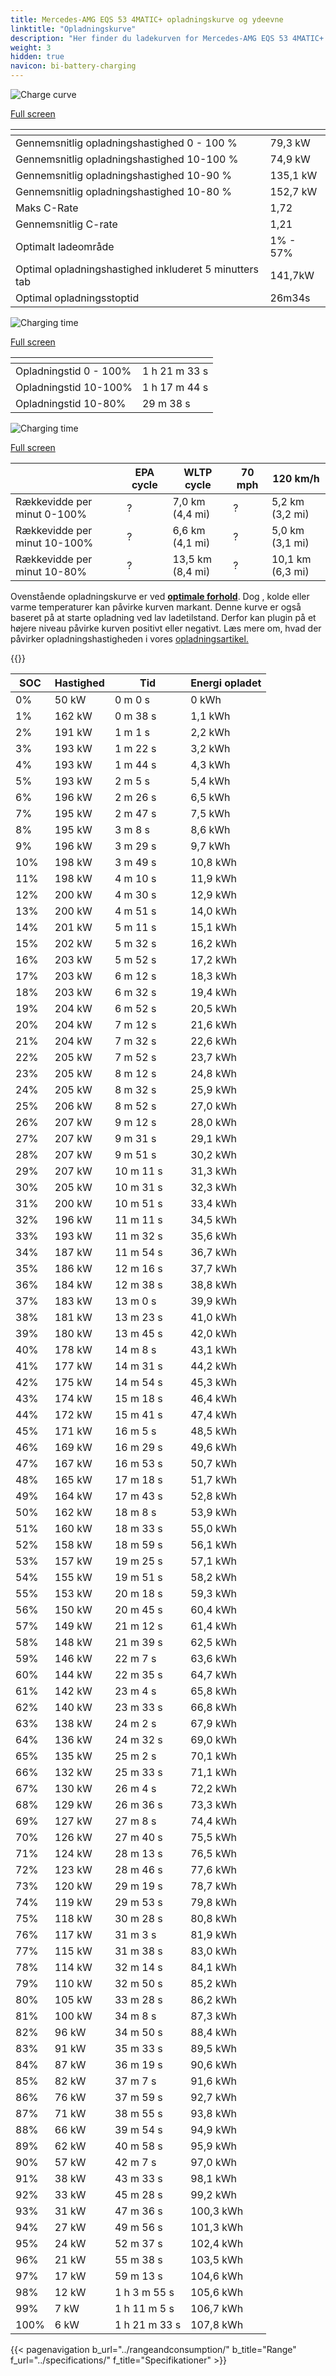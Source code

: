 ```yaml
---
title: Mercedes-AMG EQS 53 4MATIC+ opladningskurve og ydeevne
linktitle: "Opladningskurve"
description: "Her finder du ladekurven for Mercedes-AMG EQS 53 4MATIC+."
weight: 3
hidden: true
navicon: bi-battery-charging
---
```

<!-- markdownlint-disable MD033 -->
<!-- markdownlint-disable MD010 -->
<img src="/images/models/mercedes/eqs/eqs_53_4maticplus/chargingcurve.svg" alt="Charge curve" class="img-fluid">

[Full screen](/images/models/mercedes/eqs/eqs_53_4maticplus/chargingcurve.svg)


<div class="table-responsive">
<table class="table table-striped border">
	<thead>
		<tr>
			<th>
			</th>
			<th>
			</th>
		</tr>
	</thead>
	<tbody>
		<tr>
			<td>
				Gennemsnitlig opladningshastighed 0 - 100 %
			</td>
			<td>
				79,3 kW
			</td>
		</tr>
		<tr>
			<td>
				Gennemsnitlig opladningshastighed 10-100 %
			</td>
			<td>
				74,9 kW
			</td>
		</tr>
		<tr>
			<td>
				Gennemsnitlig opladningshastighed 10-90 %
			</td>
			<td>
				135,1 kW
			</td>
		</tr>
		<tr>
			<td>
				Gennemsnitlig opladningshastighed 10-80 %
			</td>
			<td>
				152,7 kW
			</td>
		</tr>
		<tr>
			<td>
				Maks C-Rate
			</td>
			<td>
				1,72
			</td>
		</tr>
		<tr>
			<td>
				Gennemsnitlig C-rate
			</td>
			<td>
				1,21
			</td>
		</tr>
		<tr>
			<td>
				Optimalt ladeområde
			</td>
			<td>
				1% - 57%
			</td>
		</tr>
		<tr>
			<td>
				Optimal opladningshastighed inkluderet 5 minutters tab
			</td>
			<td>
				141,7kW
			</td>
		</tr>
		<tr>
			<td>
				Optimal opladningsstoptid
			</td>
			<td>
				26m34s
			</td>
		</tr>
	</tbody>
</table>
</div>
<img src="/images/models/mercedes/eqs/eqs_53_4maticplus/chargingtime.svg" alt="Charging time" class="img-fluid">

[Full screen](/images/models/mercedes/eqs/eqs_53_4maticplus/chargingtime.svg)
<div class="table-responsive">
<table class="table table-striped border">
	<thead>
		<tr>
			<th>
			</th>
			<th>
			</th>
		</tr>
	</thead>
	<tbody>
		<tr>
			<td>
				Opladningstid 0 - 100%
			</td>
			<td>
				1 h 21 m 33 s
			</td>
		</tr>
		<tr>
			<td>
				Opladningstid 10-100%
			</td>
			<td>
				1 h 17 m 44 s
			</td>
		</tr>
		<tr>
			<td>
				Opladningstid 10-80%
			</td>
			<td>
				 29 m 38 s
			</td>
		</tr>
	</tbody>
</table>
</div>
<img src="/images/models/mercedes/eqs/eqs_53_4maticplus/chargerangespeed.svg" alt="Charging time" class="img-fluid">

[Full screen](/images/models/mercedes/eqs/eqs_53_4maticplus/chargerangespeed.svg)
<div class="table-responsive">
<table class="table table-striped border">
	<thead>
		<tr>
			<th>
			</th>
			<th>
				EPA cycle
			</th>
			<th>
				WLTP cycle
			</th>
			<th>
				70 mph
			</th>
			<th>
				120 km/h
			</th>
		</tr>
	</thead>
	<tbody>
		<tr>
			<td>
				Rækkevidde per minut 0-100%
			</td>
			<td>
				?
			</td>
			<td>
				7,0 km (4,4 mi)
			</td>
			<td>
				?
			</td>
			<td>
				5,2 km (3,2 mi)
			</td>
		</tr>
		<tr>
			<td>
				Rækkevidde per minut 10-100%
			</td>
			<td>
				?
			</td>
			<td>
				6,6 km (4,1 mi)
			</td>
			<td>
				?
			</td>
			<td>
				5,0 km (3,1 mi)
			</td>
		</tr>
		<tr>
			<td>
				Rækkevidde per minut 10-80%
			</td>
			<td>
				?
			</td>
			<td>
				13,5 km (8,4 mi)
			</td>
			<td>
				?
			</td>
			<td>
				10,1 km (6,3 mi)
			</td>
		</tr>
	</tbody>
</table>
</div>


Ovenstående opladningskurve er ved **[optimale forhold](../../../../../technology/battery/charging/#temperatur)**. Dog , kolde eller varme temperaturer kan påvirke kurven markant. Denne kurve er også baseret på at starte opladning ved lav ladetilstand. Derfor kan plugin på et højere niveau påvirke kurven positivt eller negativt. Læs mere om, hvad der påvirker opladningshastigheden i vores [opladningsartikel.](../../../../../technology/battery/charging/)


{{<evkxdisplayaddarticle />}}
<div class="table-responsive">
<table class="table table-striped border">
	<thead>
		<tr>
			<th>
				SOC
			</th>
			<th>
				Hastighed
			</th>
			<th>
				Tid
			</th>
			<th>
				Energi opladet
			</th>
		</tr>
	</thead>
	<tbody>
		<tr>
			<td>
				0%
			</td>
			<td>
				50 kW
			</td>
			<td>
				 0 m 0 s
			</td>
			<td>
				0 kWh
			</td>
		</tr>
		<tr>
			<td>
				1%
			</td>
			<td>
				162 kW
			</td>
			<td>
				 0 m 38 s
			</td>
			<td>
				1,1 kWh
			</td>
		</tr>
		<tr>
			<td>
				2%
			</td>
			<td>
				191 kW
			</td>
			<td>
				 1 m 1 s
			</td>
			<td>
				2,2 kWh
			</td>
		</tr>
		<tr>
			<td>
				3%
			</td>
			<td>
				193 kW
			</td>
			<td>
				 1 m 22 s
			</td>
			<td>
				3,2 kWh
			</td>
		</tr>
		<tr>
			<td>
				4%
			</td>
			<td>
				193 kW
			</td>
			<td>
				 1 m 44 s
			</td>
			<td>
				4,3 kWh
			</td>
		</tr>
		<tr>
			<td>
				5%
			</td>
			<td>
				193 kW
			</td>
			<td>
				 2 m 5 s
			</td>
			<td>
				5,4 kWh
			</td>
		</tr>
		<tr>
			<td>
				6%
			</td>
			<td>
				196 kW
			</td>
			<td>
				 2 m 26 s
			</td>
			<td>
				6,5 kWh
			</td>
		</tr>
		<tr>
			<td>
				7%
			</td>
			<td>
				195 kW
			</td>
			<td>
				 2 m 47 s
			</td>
			<td>
				7,5 kWh
			</td>
		</tr>
		<tr>
			<td>
				8%
			</td>
			<td>
				195 kW
			</td>
			<td>
				 3 m 8 s
			</td>
			<td>
				8,6 kWh
			</td>
		</tr>
		<tr>
			<td>
				9%
			</td>
			<td>
				196 kW
			</td>
			<td>
				 3 m 29 s
			</td>
			<td>
				9,7 kWh
			</td>
		</tr>
		<tr>
			<td>
				10%
			</td>
			<td>
				198 kW
			</td>
			<td>
				 3 m 49 s
			</td>
			<td>
				10,8 kWh
			</td>
		</tr>
		<tr>
			<td>
				11%
			</td>
			<td>
				198 kW
			</td>
			<td>
				 4 m 10 s
			</td>
			<td>
				11,9 kWh
			</td>
		</tr>
		<tr>
			<td>
				12%
			</td>
			<td>
				200 kW
			</td>
			<td>
				 4 m 30 s
			</td>
			<td>
				12,9 kWh
			</td>
		</tr>
		<tr>
			<td>
				13%
			</td>
			<td>
				200 kW
			</td>
			<td>
				 4 m 51 s
			</td>
			<td>
				14,0 kWh
			</td>
		</tr>
		<tr>
			<td>
				14%
			</td>
			<td>
				201 kW
			</td>
			<td>
				 5 m 11 s
			</td>
			<td>
				15,1 kWh
			</td>
		</tr>
		<tr>
			<td>
				15%
			</td>
			<td>
				202 kW
			</td>
			<td>
				 5 m 32 s
			</td>
			<td>
				16,2 kWh
			</td>
		</tr>
		<tr>
			<td>
				16%
			</td>
			<td>
				203 kW
			</td>
			<td>
				 5 m 52 s
			</td>
			<td>
				17,2 kWh
			</td>
		</tr>
		<tr>
			<td>
				17%
			</td>
			<td>
				203 kW
			</td>
			<td>
				 6 m 12 s
			</td>
			<td>
				18,3 kWh
			</td>
		</tr>
		<tr>
			<td>
				18%
			</td>
			<td>
				203 kW
			</td>
			<td>
				 6 m 32 s
			</td>
			<td>
				19,4 kWh
			</td>
		</tr>
		<tr>
			<td>
				19%
			</td>
			<td>
				204 kW
			</td>
			<td>
				 6 m 52 s
			</td>
			<td>
				20,5 kWh
			</td>
		</tr>
		<tr>
			<td>
				20%
			</td>
			<td>
				204 kW
			</td>
			<td>
				 7 m 12 s
			</td>
			<td>
				21,6 kWh
			</td>
		</tr>
		<tr>
			<td>
				21%
			</td>
			<td>
				204 kW
			</td>
			<td>
				 7 m 32 s
			</td>
			<td>
				22,6 kWh
			</td>
		</tr>
		<tr>
			<td>
				22%
			</td>
			<td>
				205 kW
			</td>
			<td>
				 7 m 52 s
			</td>
			<td>
				23,7 kWh
			</td>
		</tr>
		<tr>
			<td>
				23%
			</td>
			<td>
				205 kW
			</td>
			<td>
				 8 m 12 s
			</td>
			<td>
				24,8 kWh
			</td>
		</tr>
		<tr>
			<td>
				24%
			</td>
			<td>
				205 kW
			</td>
			<td>
				 8 m 32 s
			</td>
			<td>
				25,9 kWh
			</td>
		</tr>
		<tr>
			<td>
				25%
			</td>
			<td>
				206 kW
			</td>
			<td>
				 8 m 52 s
			</td>
			<td>
				27,0 kWh
			</td>
		</tr>
		<tr>
			<td>
				26%
			</td>
			<td>
				207 kW
			</td>
			<td>
				 9 m 12 s
			</td>
			<td>
				28,0 kWh
			</td>
		</tr>
		<tr>
			<td>
				27%
			</td>
			<td>
				207 kW
			</td>
			<td>
				 9 m 31 s
			</td>
			<td>
				29,1 kWh
			</td>
		</tr>
		<tr>
			<td>
				28%
			</td>
			<td>
				207 kW
			</td>
			<td>
				 9 m 51 s
			</td>
			<td>
				30,2 kWh
			</td>
		</tr>
		<tr>
			<td>
				29%
			</td>
			<td>
				207 kW
			</td>
			<td>
				 10 m 11 s
			</td>
			<td>
				31,3 kWh
			</td>
		</tr>
		<tr>
			<td>
				30%
			</td>
			<td>
				205 kW
			</td>
			<td>
				 10 m 31 s
			</td>
			<td>
				32,3 kWh
			</td>
		</tr>
		<tr>
			<td>
				31%
			</td>
			<td>
				200 kW
			</td>
			<td>
				 10 m 51 s
			</td>
			<td>
				33,4 kWh
			</td>
		</tr>
		<tr>
			<td>
				32%
			</td>
			<td>
				196 kW
			</td>
			<td>
				 11 m 11 s
			</td>
			<td>
				34,5 kWh
			</td>
		</tr>
		<tr>
			<td>
				33%
			</td>
			<td>
				193 kW
			</td>
			<td>
				 11 m 32 s
			</td>
			<td>
				35,6 kWh
			</td>
		</tr>
		<tr>
			<td>
				34%
			</td>
			<td>
				187 kW
			</td>
			<td>
				 11 m 54 s
			</td>
			<td>
				36,7 kWh
			</td>
		</tr>
		<tr>
			<td>
				35%
			</td>
			<td>
				186 kW
			</td>
			<td>
				 12 m 16 s
			</td>
			<td>
				37,7 kWh
			</td>
		</tr>
		<tr>
			<td>
				36%
			</td>
			<td>
				184 kW
			</td>
			<td>
				 12 m 38 s
			</td>
			<td>
				38,8 kWh
			</td>
		</tr>
		<tr>
			<td>
				37%
			</td>
			<td>
				183 kW
			</td>
			<td>
				 13 m 0 s
			</td>
			<td>
				39,9 kWh
			</td>
		</tr>
		<tr>
			<td>
				38%
			</td>
			<td>
				181 kW
			</td>
			<td>
				 13 m 23 s
			</td>
			<td>
				41,0 kWh
			</td>
		</tr>
		<tr>
			<td>
				39%
			</td>
			<td>
				180 kW
			</td>
			<td>
				 13 m 45 s
			</td>
			<td>
				42,0 kWh
			</td>
		</tr>
		<tr>
			<td>
				40%
			</td>
			<td>
				178 kW
			</td>
			<td>
				 14 m 8 s
			</td>
			<td>
				43,1 kWh
			</td>
		</tr>
		<tr>
			<td>
				41%
			</td>
			<td>
				177 kW
			</td>
			<td>
				 14 m 31 s
			</td>
			<td>
				44,2 kWh
			</td>
		</tr>
		<tr>
			<td>
				42%
			</td>
			<td>
				175 kW
			</td>
			<td>
				 14 m 54 s
			</td>
			<td>
				45,3 kWh
			</td>
		</tr>
		<tr>
			<td>
				43%
			</td>
			<td>
				174 kW
			</td>
			<td>
				 15 m 18 s
			</td>
			<td>
				46,4 kWh
			</td>
		</tr>
		<tr>
			<td>
				44%
			</td>
			<td>
				172 kW
			</td>
			<td>
				 15 m 41 s
			</td>
			<td>
				47,4 kWh
			</td>
		</tr>
		<tr>
			<td>
				45%
			</td>
			<td>
				171 kW
			</td>
			<td>
				 16 m 5 s
			</td>
			<td>
				48,5 kWh
			</td>
		</tr>
		<tr>
			<td>
				46%
			</td>
			<td>
				169 kW
			</td>
			<td>
				 16 m 29 s
			</td>
			<td>
				49,6 kWh
			</td>
		</tr>
		<tr>
			<td>
				47%
			</td>
			<td>
				167 kW
			</td>
			<td>
				 16 m 53 s
			</td>
			<td>
				50,7 kWh
			</td>
		</tr>
		<tr>
			<td>
				48%
			</td>
			<td>
				165 kW
			</td>
			<td>
				 17 m 18 s
			</td>
			<td>
				51,7 kWh
			</td>
		</tr>
		<tr>
			<td>
				49%
			</td>
			<td>
				164 kW
			</td>
			<td>
				 17 m 43 s
			</td>
			<td>
				52,8 kWh
			</td>
		</tr>
		<tr>
			<td>
				50%
			</td>
			<td>
				162 kW
			</td>
			<td>
				 18 m 8 s
			</td>
			<td>
				53,9 kWh
			</td>
		</tr>
		<tr>
			<td>
				51%
			</td>
			<td>
				160 kW
			</td>
			<td>
				 18 m 33 s
			</td>
			<td>
				55,0 kWh
			</td>
		</tr>
		<tr>
			<td>
				52%
			</td>
			<td>
				158 kW
			</td>
			<td>
				 18 m 59 s
			</td>
			<td>
				56,1 kWh
			</td>
		</tr>
		<tr>
			<td>
				53%
			</td>
			<td>
				157 kW
			</td>
			<td>
				 19 m 25 s
			</td>
			<td>
				57,1 kWh
			</td>
		</tr>
		<tr>
			<td>
				54%
			</td>
			<td>
				155 kW
			</td>
			<td>
				 19 m 51 s
			</td>
			<td>
				58,2 kWh
			</td>
		</tr>
		<tr>
			<td>
				55%
			</td>
			<td>
				153 kW
			</td>
			<td>
				 20 m 18 s
			</td>
			<td>
				59,3 kWh
			</td>
		</tr>
		<tr>
			<td>
				56%
			</td>
			<td>
				150 kW
			</td>
			<td>
				 20 m 45 s
			</td>
			<td>
				60,4 kWh
			</td>
		</tr>
		<tr>
			<td>
				57%
			</td>
			<td>
				149 kW
			</td>
			<td>
				 21 m 12 s
			</td>
			<td>
				61,4 kWh
			</td>
		</tr>
		<tr>
			<td>
				58%
			</td>
			<td>
				148 kW
			</td>
			<td>
				 21 m 39 s
			</td>
			<td>
				62,5 kWh
			</td>
		</tr>
		<tr>
			<td>
				59%
			</td>
			<td>
				146 kW
			</td>
			<td>
				 22 m 7 s
			</td>
			<td>
				63,6 kWh
			</td>
		</tr>
		<tr>
			<td>
				60%
			</td>
			<td>
				144 kW
			</td>
			<td>
				 22 m 35 s
			</td>
			<td>
				64,7 kWh
			</td>
		</tr>
		<tr>
			<td>
				61%
			</td>
			<td>
				142 kW
			</td>
			<td>
				 23 m 4 s
			</td>
			<td>
				65,8 kWh
			</td>
		</tr>
		<tr>
			<td>
				62%
			</td>
			<td>
				140 kW
			</td>
			<td>
				 23 m 33 s
			</td>
			<td>
				66,8 kWh
			</td>
		</tr>
		<tr>
			<td>
				63%
			</td>
			<td>
				138 kW
			</td>
			<td>
				 24 m 2 s
			</td>
			<td>
				67,9 kWh
			</td>
		</tr>
		<tr>
			<td>
				64%
			</td>
			<td>
				136 kW
			</td>
			<td>
				 24 m 32 s
			</td>
			<td>
				69,0 kWh
			</td>
		</tr>
		<tr>
			<td>
				65%
			</td>
			<td>
				135 kW
			</td>
			<td>
				 25 m 2 s
			</td>
			<td>
				70,1 kWh
			</td>
		</tr>
		<tr>
			<td>
				66%
			</td>
			<td>
				132 kW
			</td>
			<td>
				 25 m 33 s
			</td>
			<td>
				71,1 kWh
			</td>
		</tr>
		<tr>
			<td>
				67%
			</td>
			<td>
				130 kW
			</td>
			<td>
				 26 m 4 s
			</td>
			<td>
				72,2 kWh
			</td>
		</tr>
		<tr>
			<td>
				68%
			</td>
			<td>
				129 kW
			</td>
			<td>
				 26 m 36 s
			</td>
			<td>
				73,3 kWh
			</td>
		</tr>
		<tr>
			<td>
				69%
			</td>
			<td>
				127 kW
			</td>
			<td>
				 27 m 8 s
			</td>
			<td>
				74,4 kWh
			</td>
		</tr>
		<tr>
			<td>
				70%
			</td>
			<td>
				126 kW
			</td>
			<td>
				 27 m 40 s
			</td>
			<td>
				75,5 kWh
			</td>
		</tr>
		<tr>
			<td>
				71%
			</td>
			<td>
				124 kW
			</td>
			<td>
				 28 m 13 s
			</td>
			<td>
				76,5 kWh
			</td>
		</tr>
		<tr>
			<td>
				72%
			</td>
			<td>
				123 kW
			</td>
			<td>
				 28 m 46 s
			</td>
			<td>
				77,6 kWh
			</td>
		</tr>
		<tr>
			<td>
				73%
			</td>
			<td>
				120 kW
			</td>
			<td>
				 29 m 19 s
			</td>
			<td>
				78,7 kWh
			</td>
		</tr>
		<tr>
			<td>
				74%
			</td>
			<td>
				119 kW
			</td>
			<td>
				 29 m 53 s
			</td>
			<td>
				79,8 kWh
			</td>
		</tr>
		<tr>
			<td>
				75%
			</td>
			<td>
				118 kW
			</td>
			<td>
				 30 m 28 s
			</td>
			<td>
				80,8 kWh
			</td>
		</tr>
		<tr>
			<td>
				76%
			</td>
			<td>
				117 kW
			</td>
			<td>
				 31 m 3 s
			</td>
			<td>
				81,9 kWh
			</td>
		</tr>
		<tr>
			<td>
				77%
			</td>
			<td>
				115 kW
			</td>
			<td>
				 31 m 38 s
			</td>
			<td>
				83,0 kWh
			</td>
		</tr>
		<tr>
			<td>
				78%
			</td>
			<td>
				114 kW
			</td>
			<td>
				 32 m 14 s
			</td>
			<td>
				84,1 kWh
			</td>
		</tr>
		<tr>
			<td>
				79%
			</td>
			<td>
				110 kW
			</td>
			<td>
				 32 m 50 s
			</td>
			<td>
				85,2 kWh
			</td>
		</tr>
		<tr>
			<td>
				80%
			</td>
			<td>
				105 kW
			</td>
			<td>
				 33 m 28 s
			</td>
			<td>
				86,2 kWh
			</td>
		</tr>
		<tr>
			<td>
				81%
			</td>
			<td>
				100 kW
			</td>
			<td>
				 34 m 8 s
			</td>
			<td>
				87,3 kWh
			</td>
		</tr>
		<tr>
			<td>
				82%
			</td>
			<td>
				96 kW
			</td>
			<td>
				 34 m 50 s
			</td>
			<td>
				88,4 kWh
			</td>
		</tr>
		<tr>
			<td>
				83%
			</td>
			<td>
				91 kW
			</td>
			<td>
				 35 m 33 s
			</td>
			<td>
				89,5 kWh
			</td>
		</tr>
		<tr>
			<td>
				84%
			</td>
			<td>
				87 kW
			</td>
			<td>
				 36 m 19 s
			</td>
			<td>
				90,6 kWh
			</td>
		</tr>
		<tr>
			<td>
				85%
			</td>
			<td>
				82 kW
			</td>
			<td>
				 37 m 7 s
			</td>
			<td>
				91,6 kWh
			</td>
		</tr>
		<tr>
			<td>
				86%
			</td>
			<td>
				76 kW
			</td>
			<td>
				 37 m 59 s
			</td>
			<td>
				92,7 kWh
			</td>
		</tr>
		<tr>
			<td>
				87%
			</td>
			<td>
				71 kW
			</td>
			<td>
				 38 m 55 s
			</td>
			<td>
				93,8 kWh
			</td>
		</tr>
		<tr>
			<td>
				88%
			</td>
			<td>
				66 kW
			</td>
			<td>
				 39 m 54 s
			</td>
			<td>
				94,9 kWh
			</td>
		</tr>
		<tr>
			<td>
				89%
			</td>
			<td>
				62 kW
			</td>
			<td>
				 40 m 58 s
			</td>
			<td>
				95,9 kWh
			</td>
		</tr>
		<tr>
			<td>
				90%
			</td>
			<td>
				57 kW
			</td>
			<td>
				 42 m 7 s
			</td>
			<td>
				97,0 kWh
			</td>
		</tr>
		<tr>
			<td>
				91%
			</td>
			<td>
				38 kW
			</td>
			<td>
				 43 m 33 s
			</td>
			<td>
				98,1 kWh
			</td>
		</tr>
		<tr>
			<td>
				92%
			</td>
			<td>
				33 kW
			</td>
			<td>
				 45 m 28 s
			</td>
			<td>
				99,2 kWh
			</td>
		</tr>
		<tr>
			<td>
				93%
			</td>
			<td>
				31 kW
			</td>
			<td>
				 47 m 36 s
			</td>
			<td>
				100,3 kWh
			</td>
		</tr>
		<tr>
			<td>
				94%
			</td>
			<td>
				27 kW
			</td>
			<td>
				 49 m 56 s
			</td>
			<td>
				101,3 kWh
			</td>
		</tr>
		<tr>
			<td>
				95%
			</td>
			<td>
				24 kW
			</td>
			<td>
				 52 m 37 s
			</td>
			<td>
				102,4 kWh
			</td>
		</tr>
		<tr>
			<td>
				96%
			</td>
			<td>
				21 kW
			</td>
			<td>
				 55 m 38 s
			</td>
			<td>
				103,5 kWh
			</td>
		</tr>
		<tr>
			<td>
				97%
			</td>
			<td>
				17 kW
			</td>
			<td>
				 59 m 13 s
			</td>
			<td>
				104,6 kWh
			</td>
		</tr>
		<tr>
			<td>
				98%
			</td>
			<td>
				12 kW
			</td>
			<td>
				1 h 3 m 55 s
			</td>
			<td>
				105,6 kWh
			</td>
		</tr>
		<tr>
			<td>
				99%
			</td>
			<td>
				7 kW
			</td>
			<td>
				1 h 11 m 5 s
			</td>
			<td>
				106,7 kWh
			</td>
		</tr>
		<tr>
			<td>
				100%
			</td>
			<td>
				6 kW
			</td>
			<td>
				1 h 21 m 33 s
			</td>
			<td>
				107,8 kWh
			</td>
		</tr>
	</tbody>
</table>
</div>


{{< pagenavigation b_url="../rangeandconsumption/" b_title="Range" f_url="../specifications/" f_title="Specifikationer" >}}
